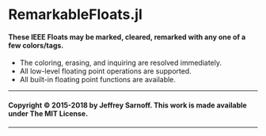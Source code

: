 # RemarkableFloats.jl

#### These IEEE Floats may be marked, cleared, remarked with any one of a few colors/tags.

- The coloring, erasing, and inquiring are resolved immediately. 
- All low-level floating point operations are supported.
- All built-in floating point functions are available.

----


#### Copyright © 2015-2018 by Jeffrey Sarnoff. This work is made available under The MIT License.


----
